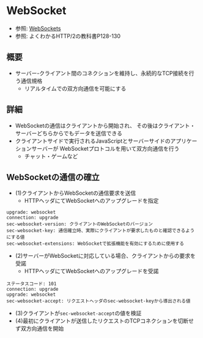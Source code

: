 # WebSocket
- 参照: [WebSockets](https://developer.mozilla.org/ja/docs/Glossary/WebSockets)
- 参照: よくわかるHTTP/2の教科書P128-130

## 概要
- サーバー-クライアント間のコネクションを維持し、永続的なTCP接続を行う通信規格
  - リアルタイムでの双方向通信を可能にする

## 詳細
- WebSocketの通信はクライアントから開始され、
  その後はクライアント・サーバーどちらからでもデータを送信できる
- クライアントサイドで実行されるJavaScriptとサーバーサイドのアプリケーションサーバーが
  WebSocketプロトコルを用いて双方向通信を行う
  - チャット・ゲームなど

## WebSocketの通信の確立
- (1)クライアントからWebSocketの通信要求を送信
  - HTTPヘッダにてWebSocketへのアップグレードを指定
```
upgrade: websocket
connection: upgrade
sec-websocket-version: クライアントのWebSocketのバージョン
sec-websocket-key: 通信確立時、実際にクライアントが要求したものと確認できるようにする値
sec-websocket-extensions: WebSocketで拡張機能を有効にするために使用する
```
- (2)サーバーがWebSocketに対応している場合、クライアントからの要求を受諾
  - HTTPヘッダにてWebSocketへのアップグレードを受諾
```
ステータスコード: 101
connection: upgrade
upgrade: websocket
sec-websocket-accept: リクエストヘッダのsec-websocket-keyから導出される値
```
- (3)クライアントが`sec-websocket-accept`の値を検証
- (4)最初にクライアントが送信したリクエストのTCPコネクションを切断せず双方向通信を開始
